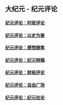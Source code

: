 ## 大纪元 - 纪元评论

#### [纪元评论：时政评论](indexes/nsc1025/README.md?10140330)
#### [纪元评论：以史为鉴](indexes/nsc1028/README.md?10140330)
#### [纪元评论：感悟随笔](indexes/nsc1035/README.md?10140330)
#### [纪元评论：纪元特稿](indexes/nsc424/README.md?10140330)
#### [纪元评论：财经评论](indexes/nsc1026/README.md?10140330)
#### [纪元评论：自由广场](indexes/nsc993/README.md?10140330)
#### [纪元评论：纪元社论](indexes/nsc422/README.md?10140330)
